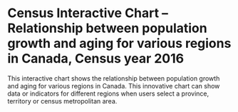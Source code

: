 # Census Interactive Chart – Relationship between population growth and aging for various regions in Canada, Census year 2016 #

This interactive chart shows the relationship between population growth and aging for various regions in Canada. This innovative chart can show data or indicators for different regions when users select a province, territory or census metropolitan area.
